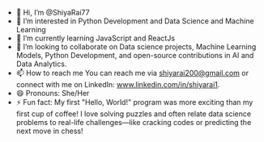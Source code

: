 - 👋 Hi, I’m @ShiyaRai77
- 👀 I’m interested in Python Development and Data Science and Machine Learning
- 🌱 I’m currently learning JavaScript and ReactJs
- 💞️ I’m looking to collaborate on Data science projects, Machine Learning Models, Python Development, and open-source contributions in AI and Data Analytics.
- 📫 How to reach me You can reach me via shiyarai200@gmail.com or connect with me on LinkedIn: www.linkedin.com/in/shiyarai1.
- 😄 Pronouns: She/Her
- ⚡ Fun fact: My first "Hello, World!" program was more exciting than my first cup of coffee! I love solving puzzles and often relate data science problems to real-life challenges—like cracking codes or predicting the next move in chess!

<!---
ShiyaRai77/ShiyaRai77 is a ✨ special ✨ repository because its `README.md` (this file) appears on your GitHub profile.
You can click the Preview link to take a look at your changes.
--->
